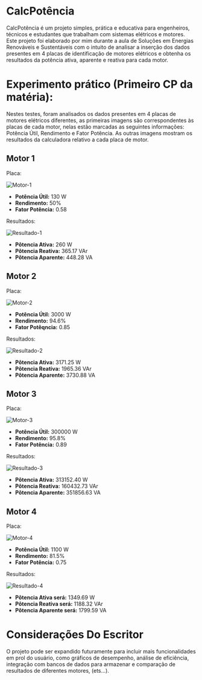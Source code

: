 # CalcPotência

CalcPotência é um projeto simples, prática e educativa para engenheiros, técnicos e estudantes que trabalham com sistemas elétricos e motores. Este projeto foi elaborado por mim durante a aula de Soluções em Energias Renováveis e Sustentáveis com o intuito de analisar a inserção dos dados presentes em 4 placas de identificação de motores elétricos e obtenha os resultados da potência ativa, aparente e reativa para cada motor.

# Experimento prático (Primeiro CP da matéria):

Nestes testes, foram analisados os dados presentes em 4 placas de motores elétricos diferentes, as primeiras imagens são correspondentes às placas de cada motor, nelas estão marcadas as seguintes informações: Potência Útil, Rendimento e Fator Potência. As outras imagens mostram os resultados da calculadora relativo a cada placa de motor.

## Motor 1
Placa:

![Motor-1](https://github.com/user-attachments/assets/8011e492-c1be-4fc8-8784-a43c325e7f2e)

- **Potência Útil:** 130 W
- **Rendimento:** 50%
- **Fator Potência:** 0.58

Resultados:

![Resultado-1](https://github.com/user-attachments/assets/5f6b3776-7704-4545-be7c-cd535d15615a)

- **Pôtencia Ativa:** 260 W
- **Pôtencia Reativa:** 365.17 VAr
- **Pôtencia Aparente:** 448.28 VA

## Motor 2
Placa:

![Motor-2](https://github.com/user-attachments/assets/3650fd07-49ee-4ef8-8b45-bf46f203b450)

- **Potência Útil:** 3000 W
- **Rendimento:** 94.6%
- **Fator Potêqncia:** 0.85

Resultados:

![Resultado-2](https://github.com/user-attachments/assets/e321c69f-fd1b-4080-a13b-0f3e9295244a)

- **Pôtencia Ativa:** 3171.25 W
- **Pôtencia Reativa:** 1965.36 VAr
- **Pôtencia Aparente:** 3730.88 VA

## Motor 3
Placa:

![Motor-3](https://github.com/user-attachments/assets/19165f49-b69c-40f7-9705-ff25f4ac2359)

- **Potência Útil:** 300000 W
- **Rendimento:** 95.8%
- **Fator Potência:** 0.89

Resultados:

![Resultado-3](https://github.com/user-attachments/assets/971d1978-f4ae-4be1-9bb5-6e04338af512)

- **Pôtencia Ativa:** 313152.40 W
- **Pôtencia Reativa:** 160432.73 VAr
- **Pôtencia Aparente:** 351856.63 VA

## Motor 4
Placa:

![Motor-4](https://github.com/user-attachments/assets/65d02ece-8976-46a1-b443-3af5cd0351c4)

- **Potência Útil:** 1100 W
- **Rendimento:** 81.5%
- **Fator Potência:** 0.75

Resultados:

![Resultado-4](https://github.com/user-attachments/assets/2c156b21-f9af-4510-8c9b-c74e771c5d57)

- **Pôtencia Ativa será:** 1349.69 W
- **Pôtencia Reativa será:** 1188.32 VAr
- **Pôtencia Aparente será:** 1799.59 VA

# Considerações Do Escritor

O projeto pode ser expandido futuramente para incluir mais funcionalidades em prol do usuário, como gráficos de desempenho, análise de eficiência, integração com bancos de dados para armazenar e comparação de resultados de diferentes motores, (ets...).

